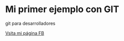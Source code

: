 # Mi primer ejemplo con GIT
git para desarrolladores

[Vsita mi página FB]( https://www.facebook.com/Desarrollo-Aplicaciones-Web-311522152824878/?modal=admin_todo_tour )
